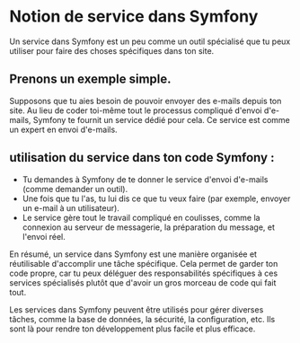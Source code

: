 # Notion de service dans Symfony

Un service dans Symfony est un peu comme un outil spécialisé que tu peux utiliser pour faire des choses spécifiques dans ton site.

## Prenons un exemple simple. 

Supposons que tu aies besoin de pouvoir envoyer des e-mails depuis ton site. Au lieu de coder toi-même tout le processus compliqué d'envoi d'e-mails, Symfony te fournit un service dédié pour cela. Ce service est comme un expert en envoi d'e-mails.

## utilisation du service dans ton code Symfony :

* Tu demandes à Symfony de te donner le service d'envoi d'e-mails (comme demander un outil).
* Une fois que tu l'as, tu lui dis ce que tu veux faire (par exemple, envoyer un e-mail à un utilisateur).
* Le service gère tout le travail compliqué en coulisses, comme la connexion au serveur de messagerie, la préparation du message, et l'envoi réel.

En résumé, un service dans Symfony est une manière organisée et réutilisable d'accomplir une tâche spécifique. Cela permet de garder ton code propre, car tu peux déléguer des responsabilités spécifiques à ces services spécialisés plutôt que d'avoir un gros morceau de code qui fait tout.

Les services dans Symfony peuvent être utilisés pour gérer diverses tâches, comme la base de données, la sécurité, la configuration, etc. Ils sont là pour rendre ton développement plus facile et plus efficace.
